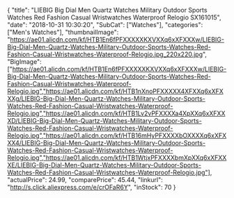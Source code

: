 {
	"title": "LIEBIG Big Dial Men Quartz Watches Military Outdoor Sports Watches Red Fashion Casual Wristwatches Waterproof Relogio SX161015",
	"date": "2018-10-31 10:30:20",
	"SubCat": ["Watches"],
	"categories": ["Men's Watches"],
	"thumbnailImage": "https://ae01.alicdn.com/kf/HTB1En6fPFXXXXXKXVXXq6xXFXXXw/LIEBIG-Big-Dial-Men-Quartz-Watches-Military-Outdoor-Sports-Watches-Red-Fashion-Casual-Wristwatches-Waterproof-Relogio.jpg_220x220.jpg",
	"BigImage": ["https://ae01.alicdn.com/kf/HTB1En6fPFXXXXXKXVXXq6xXFXXXw/LIEBIG-Big-Dial-Men-Quartz-Watches-Military-Outdoor-Sports-Watches-Red-Fashion-Casual-Wristwatches-Waterproof-Relogio.jpg","https://ae01.alicdn.com/kf/HTB1nXnoPFXXXXX4XFXXq6xXFXXXg/LIEBIG-Big-Dial-Men-Quartz-Watches-Military-Outdoor-Sports-Watches-Red-Fashion-Casual-Wristwatches-Waterproof-Relogio.jpg","https://ae01.alicdn.com/kf/HTB1Lv2vPFXXXXa4XpXXq6xXFXXXD/LIEBIG-Big-Dial-Men-Quartz-Watches-Military-Outdoor-Sports-Watches-Red-Fashion-Casual-Wristwatches-Waterproof-Relogio.jpg","https://ae01.alicdn.com/kf/HTB16mHyPFXXXXbOXXXXq6xXFXXX4/LIEBIG-Big-Dial-Men-Quartz-Watches-Military-Outdoor-Sports-Watches-Red-Fashion-Casual-Wristwatches-Waterproof-Relogio.jpg","https://ae01.alicdn.com/kf/HTB1WtjxPFXXXXbmXpXXq6xXFXXXE/LIEBIG-Big-Dial-Men-Quartz-Watches-Military-Outdoor-Sports-Watches-Red-Fashion-Casual-Wristwatches-Waterproof-Relogio.jpg"],
	"actualPrice": 24.99,
	"comparePrice": 45.44,
	"linkurl": "http://s.click.aliexpress.com/e/crOFaR6Y",
	"inStock": 70
}
